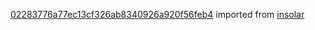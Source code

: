 [02283776a77ec13cf326ab8340926a920f56feb4](https://github.com/insolar/insolar/commit/02283776a77ec13cf326ab8340926a920f56feb4) imported from [insolar](https://github.com/insolar/insolar)
